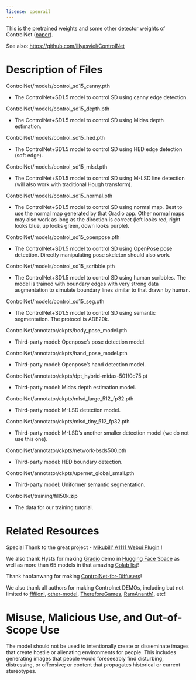 ```yaml
---
license: openrail
---
```


This is the pretrained weights and some other detector weights of ControlNet ([paper](https://arxiv.org/abs/2302.05543)).

See also: https://github.com/lllyasviel/ControlNet

# Description of Files

ControlNet/models/control_sd15_canny.pth

- The ControlNet+SD1.5 model to control SD using canny edge detection.

ControlNet/models/control_sd15_depth.pth

- The ControlNet+SD1.5 model to control SD using Midas depth estimation.

ControlNet/models/control_sd15_hed.pth

- The ControlNet+SD1.5 model to control SD using HED edge detection (soft edge).

ControlNet/models/control_sd15_mlsd.pth

- The ControlNet+SD1.5 model to control SD using M-LSD line detection (will also work with traditional Hough transform).

ControlNet/models/control_sd15_normal.pth

- The ControlNet+SD1.5 model to control SD using normal map. Best to use the normal map generated by that Gradio app. Other normal maps may also work as long as the direction is correct (left looks red, right looks blue, up looks green, down looks purple). 

ControlNet/models/control_sd15_openpose.pth

- The ControlNet+SD1.5 model to control SD using OpenPose pose detection. Directly manipulating pose skeleton should also work.

ControlNet/models/control_sd15_scribble.pth

- The ControlNet+SD1.5 model to control SD using human scribbles. The model is trained with boundary edges with very strong data augmentation to simulate boundary lines similar to that drawn by human.

ControlNet/models/control_sd15_seg.pth

- The ControlNet+SD1.5 model to control SD using semantic segmentation. The protocol is ADE20k.

ControlNet/annotator/ckpts/body_pose_model.pth

- Third-party model: Openpose’s pose detection model.

ControlNet/annotator/ckpts/hand_pose_model.pth

- Third-party model: Openpose’s hand detection model.

ControlNet/annotator/ckpts/dpt_hybrid-midas-501f0c75.pt

- Third-party model: Midas depth estimation model.

ControlNet/annotator/ckpts/mlsd_large_512_fp32.pth

- Third-party model: M-LSD detection model.

ControlNet/annotator/ckpts/mlsd_tiny_512_fp32.pth

- Third-party model: M-LSD’s another smaller detection model (we do not use this one).

ControlNet/annotator/ckpts/network-bsds500.pth

- Third-party model: HED boundary detection.

ControlNet/annotator/ckpts/upernet_global_small.pth

- Third-party model: Uniformer semantic segmentation.

ControlNet/training/fill50k.zip

- The data for our training tutorial.

# Related Resources

Special Thank to the great project - [Mikubill' A1111 Webui Plugin](https://github.com/Mikubill/sd-webui-controlnet) !

We also thank Hysts for making [Gradio](https://github.com/gradio-app/gradio) demo in [Hugging Face Space](https://huggingface.co/spaces/hysts/ControlNet) as well as more than 65 models in that amazing [Colab list](https://github.com/camenduru/controlnet-colab)! 

Thank haofanwang for making [ControlNet-for-Diffusers](https://github.com/haofanwang/ControlNet-for-Diffusers)!

We also thank all authors for making Controlnet DEMOs, including but not limited to [fffiloni](https://huggingface.co/spaces/fffiloni/ControlNet-Video), [other-model](https://huggingface.co/spaces/hysts/ControlNet-with-other-models), [ThereforeGames](https://github.com/AUTOMATIC1111/stable-diffusion-webui/discussions/7784), [RamAnanth1](https://huggingface.co/spaces/RamAnanth1/ControlNet), etc!

# Misuse, Malicious Use, and Out-of-Scope Use

The model should not be used to intentionally create or disseminate images that create hostile or alienating environments for people. This includes generating images that people would foreseeably find disturbing, distressing, or offensive; or content that propagates historical or current stereotypes.

